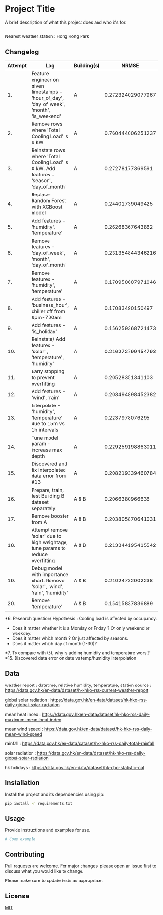 # Project Title

A brief description of what this project does and who it's for.

## 
Nearest weather station : Hong Kong Park

## Changelog
| Attempt | Log | Building(s) | NRMSE |
| ------------- |-------------|-------------|-------------|
| 1.| Feature engineer on given timestamps - 'hour_of_day', 'day_of_week', 'month', 'is_weekend' | A | 0.272324029077967 |
| 2.| Remove rows where 'Total Cooling Load' is 0 kW  | A | 0.760444006251237 |
| 3.| Reinstate rows where 'Total Cooling Load' is 0 kW. Add features - 'season', 'day_of_month' | A | 0.27278177369591 |
| 4.| Replace Random Forest with XGBoost model | A | 0.24401739049425 |  
| 5.| Add features - 'humidity', 'temperature' | A | 0.26268367643862 |
| 6.| Remove features - 'day_of_week', 'month', 'day_of_month' | A | 0.231354844346216 |
| 7.| Remove features - 'humidity', 'temperature' | A | 0.170950607971046 |
| 8.| Add features - 'business_hour', chiller off from 6pm-730am | A | 0.17083490150497 |
| 9.| Add features - 'is_holiday' | A | 0.156259368721473 |
| 10. | Reinstate/ Add features - 'solar' , 'temperature', 'humidity' | A | 0.216272799454793
| 11. | Early stopping to prevent overfitting | A | 0.20528351341103
| 12. | Add features - 'wind', 'rain' | A | 0.203494898452382
| 13. | Interpolate - 'humidity', 'temperature' due to 15m vs 1h intervals | A | 0.2237978076295
| 14. | Tune model param - increase max depth | A | 0.229259198863011
| 15. | Discovered and fix interpolated data error from #13 | A | 0.208219339460784
| 16. | Prepare, train, test Building B dataset separately | A & B | 0.2066380966636
| 17. | Remove booster from A | A & B | 0.203805870641031
| 18. | Attempt remove 'solar' due to high weightage, tune params to reduce overfitting | A & B | 0.213344195415542
| 19. | Debug model with importance chart. Remove 'solar', 'wind', 'rain', 'humidity' | A & B | 0.21024732902238
| 20. | Remove 'temperature' | A & B | 0.15415837836889

*6. Research question/ Hypothesis : Cooling load is affected by occupancy.
- Does it matter whether it is a Monday or Friday ? Or only weekend or weekday.
- Does it matter which month ? Or just affected by seasons.
- Does it matter which day of month (1-30)? 

*7. To compare with (5), why is adding humidity and temperature worst?
*15. Discovered data error on date vs temp/humidity interpolation

## Data
weather report : datetime, relative humidity, temperature, station
source : https://data.gov.hk/en-data/dataset/hk-hko-rss-current-weather-report

global solar radiation : https://data.gov.hk/en-data/dataset/hk-hko-rss-daily-global-solar-radiation

mean heat index : https://data.gov.hk/en-data/dataset/hk-hko-rss-daily-maximum-mean-heat-index

mean wind speed : https://data.gov.hk/en-data/dataset/hk-hko-rss-daily-mean-wind-speed

rainfall : https://data.gov.hk/en-data/dataset/hk-hko-rss-daily-total-rainfall

solar radiation : https://data.gov.hk/en-data/dataset/hk-hko-rss-daily-global-solar-radiation

hk holidays : https://data.gov.hk/en-data/dataset/hk-dpo-statistic-cal
## Installation

Install the project and its dependencies using pip:

```bash
pip install -r requirements.txt
```

## Usage

Provide instructions and examples for use.

```python
# Code example
```

## Contributing

Pull requests are welcome. For major changes, please open an issue first to discuss what you would like to change.

Please make sure to update tests as appropriate.

## License

[MIT](https://choosealicense.com/licenses/mit/)
